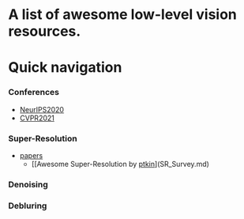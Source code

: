 # A list of awesome low-level vision resources.

# Quick navigation

### Conferences
- [NeurIPS2020](nips2020.md)
- [CVPR2021](cvpr2021.md)

### Super-Resolution
- [papers](#papers)
  - [[Awesome Super-Resolution by [ptkin](https://github.com/ptkin)](SR_Survey.md)
### Denoising


### Debluring
